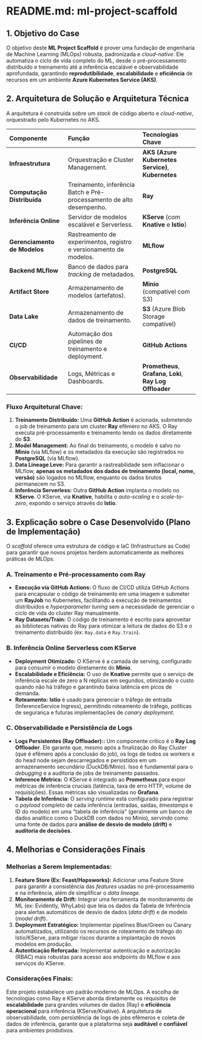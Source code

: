 # README.md: ml-project-scaffold

## 1. Objetivo do Case

O objetivo deste **ML Project Scaffold** é prover uma fundação de engenharia de Machine Learning (MLOps) robusta, padronizada e *cloud-native*. Ele automatiza o ciclo de vida completo do ML, desde o pré-processamento distribuído e treinamento até a inferência escalável e observabilidade aprofundada, garantindo **reprodutibilidade**, **escalabilidade** e **eficiência** de recursos em um ambiente **Azure Kubernetes Service (AKS)**.

## 2. Arquitetura de Solução e Arquitetura Técnica

A arquitetura é construída sobre um *stack* de código aberto e *cloud-native*, orquestrado pelo Kubernetes no AKS.

| Componente | Função | Tecnologias Chave |
| :--- | :--- | :--- |
| **Infraestrutura** | Orquestração e Cluster Management. | **AKS (Azure Kubernetes Service)**, **Kubernetes** |
| **Computação Distribuída** | Treinamento, inferência Batch e Pré-processamento de alto desempenho. | **Ray** |
| **Inferência Online** | Servidor de modelos escalável e Serverless. | **KServe** (com **Knative** e **Istio**) |
| **Gerenciamento de Modelos** | Rastreamento de experimentos, registro e versionamento de modelos. | **MLflow** |
| **Backend MLflow** | Banco de dados para *tracking* de metadados. | **PostgreSQL** |
| **Artifact Store** | Armazenamento de modelos (artefatos). | **Minio** (compatível com S3) |
| **Data Lake** | Armazenamento de dados de treinamento. | **S3** (Azure Blob Storage compatível) |
| **CI/CD** | Automação dos pipelines de treinamento e deployment. | **GitHub Actions** |
| **Observabilidade** | Logs, Métricas e Dashboards. | **Prometheus**, **Grafana**, **Loki**, **Ray Log Offloader** |

### Fluxo Arquitetural Chave:

1.  **Treinamento Distribuído:** Uma **GitHub Action** é acionada, submetendo o job de treinamento para um cluster **Ray** efêmero no AKS. O Ray executa pré-processamento e treinamento lendo os dados diretamente do **S3**.
2.  **Model Management:** Ao final do treinamento, o modelo é salvo no **Minio** (via MLflow) e os metadados da execução são registrados no **PostgreSQL** (via MLflow).
3.  **Data Lineage Leve:** Para garantir a rastreabilidade sem inflacionar o MLflow, **apenas os metadados dos dados de treinamento (local, nome, versão)** são logados no MLflow, enquanto os dados brutos permanecem no S3.
4.  **Inferência Serverless:** Outra **GitHub Action** implanta o modelo no **KServe**. O KServe, via **Knative**, habilita o *auto-scaling* e o *scale-to-zero*, expondo o serviço através do **Istio**.

## 3. Explicação sobre o Case Desenvolvido (Plano de Implementação)

O *scaffold* oferece uma estrutura de código e IaC (Infrastructure as Code) para garantir que novos projetos herdem automaticamente as melhores práticas de MLOps.

### A. Treinamento e Pré-processamento com Ray
* **Execução via GitHub Actions:** O fluxo de CI/CD utiliza GitHub Actions para encapsular o código de treinamento em uma imagem e submeter um **RayJob** no Kubernetes, facilitando a execução de treinamentos distribuídos e *hyperparameter tuning* sem a necessidade de gerenciar o ciclo de vida do cluster Ray manualmente.
* **Ray Datasets/Train:** O código de treinamento é escrito para aproveitar as bibliotecas nativas do Ray para otimizar a leitura de dados do S3 e o treinamento distribuído (ex: `Ray.data` e `Ray.train`).

### B. Inferência Online Serverless com KServe
* **Deployment Otimizado:** O KServe é a camada de serving, configurado para consumir o modelo diretamente do **Minio**.
* **Escalabilidade e Eficiência:** O uso de **Knative** permite que o serviço de inferência escale de zero a N réplicas em segundos, otimizando o custo quando não há tráfego e garantindo baixa latência em picos de demanda.
* **Roteamento:** **Istio** é usado para gerenciar o tráfego de entrada (InferenceService Ingress), permitindo roteamento de tráfego, políticas de segurança e futuras implementações de *canary deployment*.

### C. Observabilidade e Persistência de Logs
* **Logs Persistentes (Ray Offloader)::** Um componente crítico é o **Ray Log Offloader**. Ele garante que, mesmo após a finalização do Ray Cluster (que é efêmero após a conclusão do job), os logs de todos os workers e do head node sejam descarregados e persistidos em um armazenamento secundário (DuckDB/Minio). Isso é fundamental para o *debugging* e a auditoria de jobs de treinamento passados.
* **Inference Metrics:** O KServe é integrado ao **Prometheus** para expor métricas de inferência cruciais (latência, taxa de erro HTTP, volume de requisições). Essas métricas são visualizadas no **Grafana**.
* **Tabela de Inferência:** O *serving runtime* está configurado para registrar o *payload* completo de cada inferência (entradas, saídas, *timestamps* e ID do modelo) em uma "tabela de inferência" (geralmente um banco de dados analítico como o DuckDB com dados no Minio), servindo como uma fonte de dados para **análise de desvio de modelo (drift)** e **auditoria de decisões**.

## 4. Melhorias e Considerações Finais

### Melhorias a Serem Implementadas:

1.  **Feature Store (Ex: Feast/Hopsworks):** Adicionar uma Feature Store para garantir a consistência das *features* usadas no pré-processamento e na inferência, além de simplificar o *data lineage*.
2.  **Monitoramento de Drift:** Integrar uma ferramenta de monitoramento de ML (ex: Evidently, WhyLabs) que leia os dados da Tabela de Inferência para alertas automáticos de desvio de dados (*data drift*) e de modelo (*model drift*).
3.  **Deployment Estratégico:** Implementar pipelines Blue/Green ou Canary automatizados, utilizando os recursos de roteamento de tráfego do Istio/KServe, para mitigar riscos durante a implantação de novos modelos em produção.
4.  **Autenticação Reforçada:** Implementar autenticação e autorização (RBAC) mais robustas para acesso aos endpoints do MLflow e aos serviços do KServe.

### Considerações Finais:

Este projeto estabelece um padrão moderno de MLOps. A escolha de tecnologias como Ray e KServe aborda diretamente os requisitos de **escalabilidade** para grandes volumes de dados (Ray) e **eficiência operacional** para inferência (KServe/Knative). A arquitetura de observabilidade, com persistência de logs de jobs efêmeros e coleta de dados de inferência, garante que a plataforma seja **auditável** e **confiável** para ambientes produtivos.